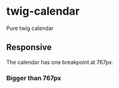 # twig-calendar
Pure twig calendar

## Responsive
The calendar has one breakpoint at 767px.

### Bigger than 767px
